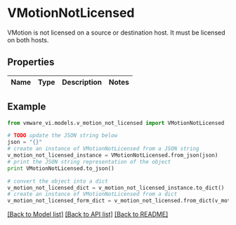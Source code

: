 # VMotionNotLicensed

VMotion is not licensed on a source or destination host.  It must be licensed on both hosts. 

## Properties
Name | Type | Description | Notes
------------ | ------------- | ------------- | -------------

## Example

```python
from vmware_vi.models.v_motion_not_licensed import VMotionNotLicensed

# TODO update the JSON string below
json = "{}"
# create an instance of VMotionNotLicensed from a JSON string
v_motion_not_licensed_instance = VMotionNotLicensed.from_json(json)
# print the JSON string representation of the object
print VMotionNotLicensed.to_json()

# convert the object into a dict
v_motion_not_licensed_dict = v_motion_not_licensed_instance.to_dict()
# create an instance of VMotionNotLicensed from a dict
v_motion_not_licensed_form_dict = v_motion_not_licensed.from_dict(v_motion_not_licensed_dict)
```
[[Back to Model list]](../README.md#documentation-for-models) [[Back to API list]](../README.md#documentation-for-api-endpoints) [[Back to README]](../README.md)


